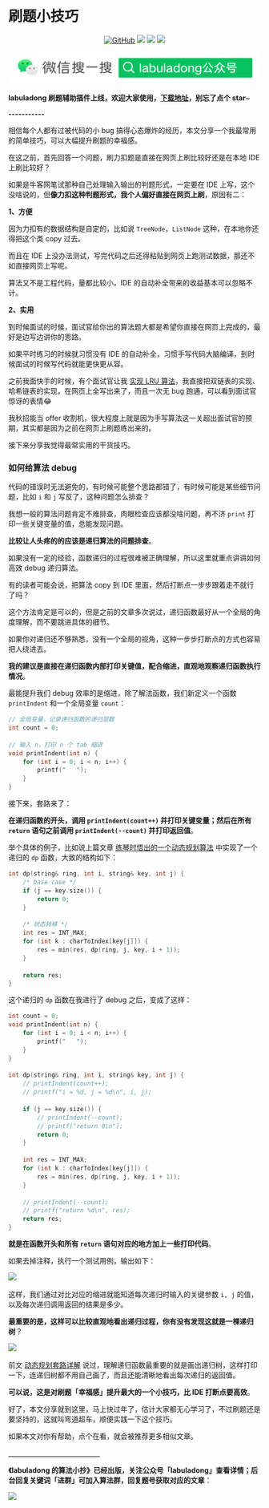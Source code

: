 # 刷题小技巧


<p align='center'>
<a href="https://github.com/labuladong/fucking-algorithm" target="view_window"><img alt="GitHub" src="https://img.shields.io/github/stars/labuladong/fucking-algorithm?label=Stars&style=flat-square&logo=GitHub"></a>
<a href="https://www.zhihu.com/people/labuladong"><img src="https://img.shields.io/badge/%E7%9F%A5%E4%B9%8E-@labuladong-000000.svg?style=flat-square&logo=Zhihu"></a>
<a href="https://i.loli.net/2020/10/10/MhRTyUKfXZOlQYN.jpg"><img src="https://img.shields.io/badge/公众号-@labuladong-000000.svg?style=flat-square&logo=WeChat"></a>
<a href="https://space.bilibili.com/14089380"><img src="https://img.shields.io/badge/B站-@labuladong-000000.svg?style=flat-square&logo=Bilibili"></a>
</p>

![](../pictures/souyisou.png)

**labuladong 刷题辅助插件上线，欢迎大家使用，[下载地址](https://github.com/labuladong/fucking-algorithm/releases)，别忘了点个 star**~

**-----------**

相信每个人都有过被代码的小 bug 搞得心态爆炸的经历，本文分享一个我最常用的简单技巧，可以大幅提升刷题的幸福感。

在这之前，首先回答一个问题，刷力扣题是直接在网页上刷比较好还是在本地 IDE 上刷比较好？

如果是牛客网笔试那种自己处理输入输出的判题形式，一定要在 IDE 上写，这个没啥说的，但**像力扣这种判题形式，我个人偏好直接在网页上刷**，原因有二：

**1、方便**

因为力扣有的数据结构是自定的，比如说 `TreeNode`，`ListNode` 这种，在本地你还得把这个类 copy 过去。

而且在 IDE 上没办法测试，写完代码之后还得粘贴到网页上跑测试数据，那还不如直接网页上写呢。

算法又不是工程代码，量都比较小，IDE 的自动补全带来的收益基本可以忽略不计。

**2、实用**

到时候面试的时候，面试官给你出的算法题大都是希望你直接在网页上完成的，最好是边写边讲你的思路。

如果平时练习的时候就习惯没有 IDE 的自动补全，习惯手写代码大脑编译，到时候面试的时候写代码就能更快更从容。

之前我面快手的时候，有个面试官让我 [实现 LRU 算法](https://labuladong.gitee.io/algo/)，我直接把双链表的实现、哈希链表的实现，在网页上全写出来了，而且一次无 bug 跑通，可以看到面试官惊讶的表情😂

我秋招能当 offer 收割机，很大程度上就是因为手写算法这一关超出面试官的预期，其实都是因为之前在网页上刷题练出来的。

接下来分享我觉得最常实用的干货技巧。

### 如何给算法 debug

代码的错误时无法避免的，有时候可能整个思路都错了，有时候可能是某些细节问题，比如 `i` 和 `j` 写反了，这种问题怎么排查？

我想一般的算法问题肯定不难排查，肉眼检查应该都没啥问题，再不济 `print` 打印一些关键变量的值，总能发现问题。

**比较让人头疼的的应该是递归算法的问题排查**。

如果没有一定的经验，函数递归的过程很难被正确理解，所以这里就重点讲讲如何高效 debug 递归算法。

有的读者可能会说，把算法 copy 到 IDE 里面，然后打断点一步步跟着走不就行了吗？

这个方法肯定是可以的，但是之前的文章多次说过，递归函数最好从一个全局的角度理解，而不要跳进具体的细节。

如果你对递归还不够熟悉，没有一个全局的视角，这种一步步打断点的方式也容易把人绕进去。

**我的建议是直接在递归函数内部打印关键值，配合缩进，直观地观察递归函数执行情况**。

最能提升我们 debug 效率的是缩进，除了解法函数，我们新定义一个函数 `printIndent` 和一个全局变量 `count`：

```cpp
// 全局变量，记录递归函数的递归层数
int count = 0;

// 输入 n，打印 n 个 tab 缩进
void printIndent(int n) {
    for (int i = 0; i < n; i++) {
        printf("   ");
    }
}
```

接下来，套路来了：

**在递归函数的开头，调用 `printIndent(count++)` 并打印关键变量；然后在所有 `return` 语句之前调用 `printIndent(--count)` 并打印返回值**。

举个具体的例子，比如说上篇文章 [练琴时悟出的一个动态规划算法](https://labuladong.gitee.io/algo/) 中实现了一个递归的 `dp` 函数，大致的结构如下：

```cpp
int dp(string& ring, int i, string& key, int j) {
    /* base case */
    if (j == key.size()) {
        return 0;
    }

    /* 状态转移 */
    int res = INT_MAX;
    for (int k : charToIndex[key[j]]) {
        res = min(res, dp(ring, j, key, i + 1));
    }

    return res;
}
```

这个递归的 `dp` 函数在我进行了 debug 之后，变成了这样：

```cpp
int count = 0;
void printIndent(int n) {
    for (int i = 0; i < n; i++) {
        printf("   ");
    }
}

int dp(string& ring, int i, string& key, int j) {
    // printIndent(count++);
    // printf("i = %d, j = %d\n", i, j);
    
    if (j == key.size()) {
        // printIndent(--count);
        // printf("return 0\n");
        return 0;
    }
    
    int res = INT_MAX;
    for (int k : charToIndex[key[j]]) {
        res = min(res, dp(ring, j, key, i + 1));
    }
    
    // printIndent(--count);
    // printf("return %d\n", res);
    return res;
}
```

**就是在函数开头和所有 `return` 语句对应的地方加上一些打印代码**。

如果去掉注释，执行一个测试用例，输出如下：

![](../pictures/刷题技巧/1.jpg)

这样，我们通过对比对应的缩进就能知道每次递归时输入的关键参数 `i, j` 的值，以及每次递归调用返回的结果是多少。

**最重要的是，这样可以比较直观地看出递归过程，你有没有发现这就是一棵递归树**？

![](../pictures/刷题技巧/2.jpg)

前文 [动态规划套路详解](https://labuladong.gitee.io/algo/) 说过，理解递归函数最重要的就是画出递归树，这样打印一下，连递归树都不用自己画了，而且还能清晰地看出每次递归的返回值。

**可以说，这是对刷题「幸福感」提升最大的一个小技巧，比 IDE 打断点要高效**。

好了，本文分享就到这里，马上快过年了，估计大家都无心学习了，不过刷题还是要坚持的，这就叫弯道超车，顺便实践一下这个技巧。

如果本文对你有帮助，点个在看，就会被推荐更多相似文章。

**＿＿＿＿＿＿＿＿＿＿＿＿＿**

**《labuladong 的算法小抄》已经出版，关注公众号「labuladong」查看详情；后台回复关键词「进群」可加入算法群，回复题号获取对应的文章**：

![](../pictures/souyisou2.png)